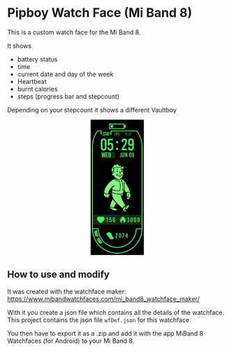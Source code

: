 # Pipboy Watch Face (Mi Band 8)

This is a custom watch face for the Mi Band 8.

It shows
- battery status 
- time
- current date and day of the week
- Heartbeat
- burnt calories
- steps (progress bar and stepcount)

Depending on your stepcount it shows a different Vaultboy

<p align="center">
  <img src="watchface_preview.png" alt="Pipboy watch face"/>
</p>

## How to use and modify

It was created with the watchface maker: 
https://www.mibandwatchfaces.com/mi_band8_watchface_maker/

With it you create a json file which contains all the details of the watchface.
This project contains the json file `wfDef.json` for this watchface. 

You then have to export it as a .zip and add it with the app MiBand 8 Watchfaces (for Android)
to your Mi Band 8.